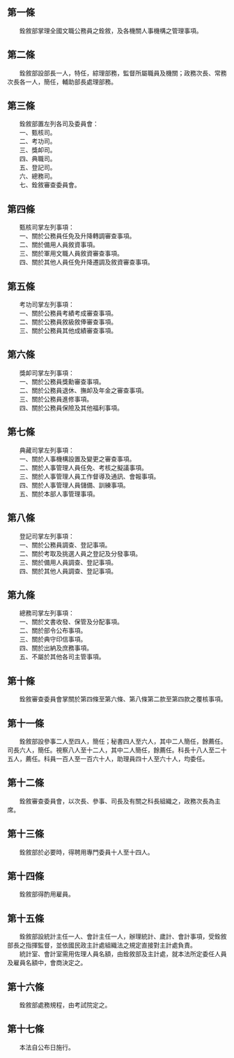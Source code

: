 第一條 
-------
　　銓敘部掌理全國文職公務員之銓敘，及各機關人事機構之管理事項。  


第二條 
-------
　　銓敘部設部長一人，特任，綜理部務，監督所屬職員及機關；政務次長、常務次長各一人，簡任，輔助部長處理部務。  


第三條 
-------
　　銓敘部置左列各司及委員會：  
　　一、甄核司。  
　　二、考功司。  
　　三、獎卹司。  
　　四、典職司。  
　　五、登記司。  
　　六、總務司。  
　　七、銓敘審查委員會。  


第四條 
-------
　　甄核司掌左列事項：  
　　一、關於公務員任免及升降轉調審查事項。  
　　二、關於備用人員敘資事項。  
　　三、關於軍用文職人員敘資審查事項。  
　　四、關於其他人員任免升降遷調及敘資審查事項。  


第五條 
-------
　　考功司掌左列事項：  
　　一、關於公務員考績考成審查事項。  
　　二、關於公務員敘級敘俸審查事項。  
　　三、關於公務員其他成績審查事項。  


第六條 
-------
　　獎卹司掌左列事項：  
　　一、關於公務員獎勳審查事項。  
　　二、關於公務員退休、撫卹及年金之審查事項。  
　　三、關於公務員進修事項。  
　　四、關於公務員保險及其他福利事項。  


第七條 
-------
　　典藏司掌左列事項：  
　　一、關於人事機構設置及變更之審查事項。  
　　二、關於人事管理人員任免、考核之擬議事項。  
　　三、關於人事管理人員工作督導及通訊、會報事項。  
　　四、關於人事管理人員儲備、訓練事項。  
　　五、關於本部人事管理事項。  


第八條 
-------
　　登記司掌左列事項：  
　　一、關於公務員調查、登記事項。  
　　二、關於考取及挑選人員之登記及分發事項。  
　　三、關於備用人員調查、登記事項。  
　　四、關於其他人員調查、登記事項。  


第九條 
-------
　　總務司掌左列事項：  
　　一、關於文書收發、保管及分配事項。  
　　二、關於部令公布事項。  
　　三、關於典守印信事項。  
　　四、關於出納及庶務事項。  
　　五、不屬於其他各司主管事項。  


第十條 
-------
　　銓敘審查委員會掌關於第四條至第六條、第八條第二款至第四款之覆核事項。  


第十一條 
---------
　　銓敘部設參事二人至四人，簡任；秘書四人至六人，其中二人簡任，餘薦任。司長六人，簡任。視察八人至十二人，其中二人簡任，餘薦任。科長十八人至二十五人，薦任。科員一百人至一百六十人，助理員四十人至六十人，均委任。  


第十二條 
---------
　　銓敘審查委員會，以次長、參事、司長及有關之科長組織之，政務次長為主席。  


第十三條 
---------
　　銓敘部於必要時，得聘用專門委員十人至十四人。  


第十四條 
---------
　　銓敘部得酌用雇員。  


第十五條 
---------
　　銓敘部設統計主任一人、會計主任一人，辦理統計、歲計、會計事項，受銓敘部長之指揮監督，並依國民政主計處組織法之規定直接對主計處負責。  
　　統計室、會計室需用佐理人員名額，由銓敘部及主計處，就本法所定委任人員及雇員名額中，會商決定之。  


第十六條 
---------
　　銓敘部處務規程，由考試院定之。  


第十七條 
---------
　　本法自公布日施行。